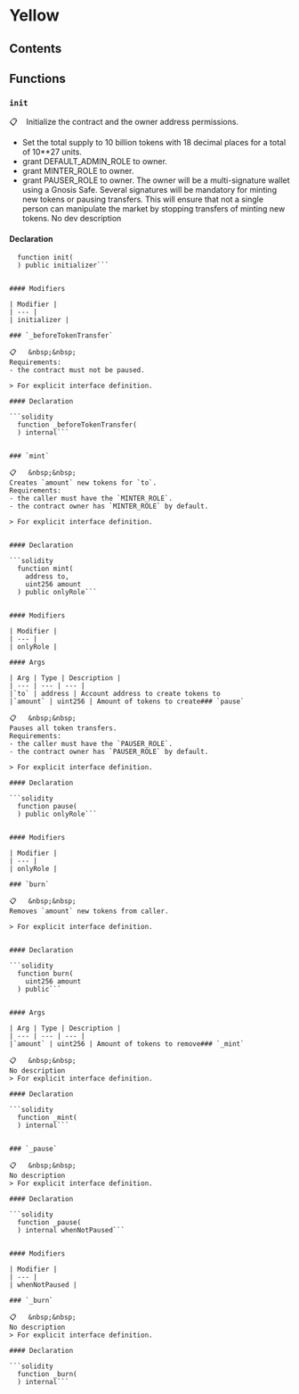 # Yellow



## Contents
<!-- START doctoc -->
<!-- END doctoc -->


## Functions

### `init`

📋   &nbsp;&nbsp;
Initialize the contract and the owner address permissions.
- Set the total supply to 10 billion tokens with 18 decimal places for a total of 10**27 units.
- grant DEFAULT_ADMIN_ROLE to owner.
- grant MINTER_ROLE to owner.
- grant PAUSER_ROLE to owner.
The owner will be a multi-signature wallet using a Gnosis Safe.
Several signatures will be mandatory for minting new tokens or pausing transfers.
This will ensure that not a single person can manipulate the market by stopping transfers of minting new tokens.
No dev description

#### Declaration

```solidity
  function init(
  ) public initializer```


#### Modifiers

| Modifier |
| --- |
| initializer |

### `_beforeTokenTransfer`

📋   &nbsp;&nbsp;
Requirements:
- the contract must not be paused.

> For explicit interface definition.

#### Declaration

```solidity
  function _beforeTokenTransfer(
  ) internal```


### `mint`

📋   &nbsp;&nbsp;
Creates `amount` new tokens for `to`.
Requirements:
- the caller must have the `MINTER_ROLE`.
- the contract owner has `MINTER_ROLE` by default.

> For explicit interface definition.


#### Declaration

```solidity
  function mint(
    address to,
    uint256 amount
  ) public onlyRole```


#### Modifiers

| Modifier |
| --- |
| onlyRole |

#### Args

| Arg | Type | Description |
| --- | --- | --- |
|`to` | address | Account address to create tokens to
|`amount` | uint256 | Amount of tokens to create### `pause`

📋   &nbsp;&nbsp;
Pauses all token transfers.
Requirements:
- the caller must have the `PAUSER_ROLE`.
- the contract owner has `PAUSER_ROLE` by default.

> For explicit interface definition.

#### Declaration

```solidity
  function pause(
  ) public onlyRole```


#### Modifiers

| Modifier |
| --- |
| onlyRole |

### `burn`

📋   &nbsp;&nbsp;
Removes `amount` new tokens from caller.

> For explicit interface definition.


#### Declaration

```solidity
  function burn(
    uint256 amount
  ) public```


#### Args

| Arg | Type | Description |
| --- | --- | --- |
|`amount` | uint256 | Amount of tokens to remove### `_mint`

📋   &nbsp;&nbsp;
No description
> For explicit interface definition.

#### Declaration

```solidity
  function _mint(
  ) internal```


### `_pause`

📋   &nbsp;&nbsp;
No description
> For explicit interface definition.

#### Declaration

```solidity
  function _pause(
  ) internal whenNotPaused```


#### Modifiers

| Modifier |
| --- |
| whenNotPaused |

### `_burn`

📋   &nbsp;&nbsp;
No description
> For explicit interface definition.

#### Declaration

```solidity
  function _burn(
  ) internal```



